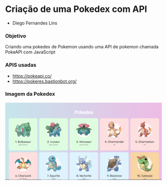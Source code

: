 # Criação de uma Pokedex com API

- Diego Fernandes Lins

### Objetivo
Criando uma pokedex de Pokemon usando uma API de pokemon chamada PokeAPI com JavaScript 

### APIS usadas
- https://pokeapi.co/
- https://pokeres.bastionbot.org/

### Imagem da Pokedex
![](https://github.com/DiegoLins10/Pokedex/blob/origin/pokedex.png)
